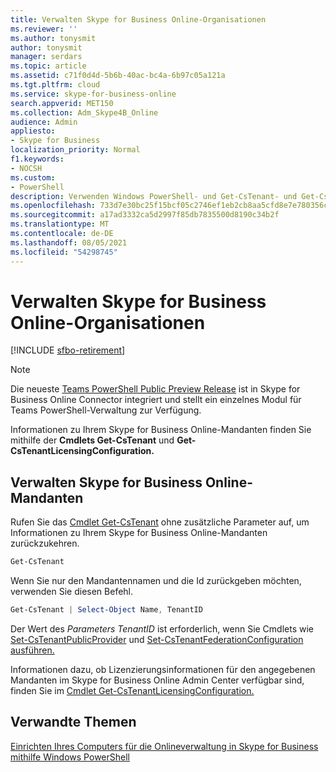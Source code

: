```yaml
---
title: Verwalten Skype for Business Online-Organisationen
ms.reviewer: ''
ms.author: tonysmit
author: tonysmit
manager: serdars
ms.topic: article
ms.assetid: c71f0d4d-5b6b-40ac-bc4a-6b97c05a121a
ms.tgt.pltfrm: cloud
ms.service: skype-for-business-online
search.appverid: MET150
ms.collection: Adm_Skype4B_Online
audience: Admin
appliesto:
- Skype for Business
localization_priority: Normal
f1.keywords:
- NOCSH
ms.custom:
- PowerShell
description: Verwenden Windows PowerShell- und Get-CsTenant- und Get-CsTenantLicensingConfiguration-Cmdlets, um Informationen zu Ihrem Skype for Business Online-Mandanten zu erhalten.
ms.openlocfilehash: 733d7e30bc25f15bcf05c2746ef1eb2cb8aa5cfd8e7e780356c4a972ef97a183
ms.sourcegitcommit: a17ad3332ca5d2997f85db7835500d8190c34b2f
ms.translationtype: MT
ms.contentlocale: de-DE
ms.lasthandoff: 08/05/2021
ms.locfileid: "54298745"
---
```

# <a name="manage-skype-for-business-online-organizations"></a>Verwalten Skype for Business Online-Organisationen

[!INCLUDE [sfbo-retirement](../../Hub/includes/sfbo-retirement.md)]
> [!NOTE]
> Die neueste [Teams PowerShell Public Preview Release](https://www.powershellgallery.com/packages/MicrosoftTeams/) ist in Skype for Business Online Connector integriert und stellt ein einzelnes Modul für Teams PowerShell-Verwaltung zur Verfügung.

Informationen zu Ihrem Skype for Business Online-Mandanten finden Sie mithilfe der **Cmdlets Get-CsTenant** und **Get-CsTenantLicensingConfiguration.**
  
## <a name="manage-skype-for-business-online-tenants"></a>Verwalten Skype for Business Online-Mandanten

Rufen Sie das [Cmdlet Get-CsTenant](/powershell/module/skype/Get-CsTenant) ohne zusätzliche Parameter auf, um Informationen zu Ihrem Skype for Business Online-Mandanten zurückzukehren.
  
```PowerShell
Get-CsTenant
```

Wenn Sie nur den Mandantennamen und die Id zurückgeben möchten, verwenden Sie diesen Befehl.
  
```PowerShell
Get-CsTenant | Select-Object Name, TenantID
```

Der Wert des _Parameters TenantID_ ist erforderlich, wenn Sie Cmdlets wie [Set-CsTenantPublicProvider](/powershell/module/skype/Set-CsTenantPublicProvider) und [Set-CsTenantFederationConfiguration ausführen.](/powershell/module/skype/Set-CsTenantFederationConfiguration)
  
Informationen dazu, ob Lizenzierungsinformationen für den angegebenen Mandanten im Skype for Business Online Admin Center verfügbar sind, finden Sie im [Cmdlet Get-CsTenantLicensingConfiguration.](/powershell/module/skype/Get-CsTenantLicensingConfiguration)
  
## <a name="related-topics"></a>Verwandte Themen
[Einrichten Ihres Computers für die Onlineverwaltung in Skype for Business mithilfe Windows PowerShell](set-up-your-computer-for-windows-powershell.md)

  
